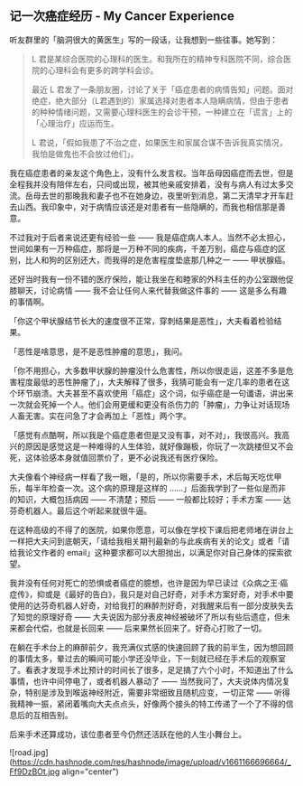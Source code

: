 ## 记一次癌症经历 - My Cancer Experience

听友群里的「脑洞很大的黄医生」写的一段话，让我想到一些往事。她写到：

> L 君是某综合医院的心理科的医生。和我所在的精神专科医院不同，综合医院的心理科会有更多的跨学科会诊。
>  
> 最近 L 君发了一条朋友圈，讨论了关于「癌症患者的病情告知」问题。面对绝症，绝大部分（L君遇到的）家属选择对患者本人隐瞒病情，但由于患者的种种情绪问题，又需要心理科医生的会诊干预，一种建立在「谎言」上的「心理治疗」应运而生。
> 
> L 君说，「假如我患了不治之症，如果医生和家属合谋不告诉我真实情况，我怕是做鬼也不会放过他们」。

我在癌症患者的亲友这个角色上，没有什么发言权。当年岳母因癌症而去世，但是全程我并没有陪伴左右，只间或出现，被其他亲戚安排着，没有与病人有过太多交流。岳母去世的那晚我和妻子也不在她身边，夜里听到消息，第二天清早才开车赶去山西。我印象中，对于病情应该还是对患者有一些隐瞒的，而我也相信那是善意。

不过我对于后者来说还更有经验一些 —— 我是癌症病人本人。当然不必太担心，世间如果有一万种癌症，那将是一万种不同的疾病，千差万别，癌症与癌症的区别，比人和狗的区别还大，而我得的是危害程度垫底那几种之一 —— 甲状腺癌。

还好当时我有一份不错的医疗保险，能让我坐在和睦家的外科主任的办公室跟他促膝聊天，讨论病情 —— 我不会让任何人来代替我做这件事的 —— 这是多么有趣的事情啊。

「你这个甲状腺结节长大的速度很不正常，穿刺结果是恶性」，大夫看着检验结果。

「恶性是啥意思，是不是恶性肿瘤的意思」，我问。

「你不用担心，大多数甲状腺的肿瘤没什么危害性，所以你很走运，这差不多是危害程度最低的恶性肿瘤了」，大夫解释了很多，我猜可能会有一定几率的患者在这个环节崩溃。大夫甚至不喜欢使用「癌症」这个词，似乎癌症是一句谶语，讲出来一次就会死掉一个人。他们会用更缓和更没有杀伤力的「肿瘤」，力争让对话现场人畜无害。实在问急了才会再加上「恶性」两个字。

「感觉有点酷啊，所以我是个癌症患者但是又没有事，对不对」，我很高兴。我高兴的原因是感觉这是一种难得的人生体验，就好像蹦极，你玩了一次跳楼但又不会死，这体验感本身就值回票价了，更不必说我还有医疗保险。

大夫像看个神经病一样看了我一眼，「是的，所以你需要手术，术后每天吃优甲乐，每半年检查一次。这个病的原理是这样的 ……」后面我学到了一些似是而非的知识，大概包括病因 —— 不清楚；预后 —— 一般都比较好；手术方案 —— 达芬奇机器人。最后这个听起来就很牛逼。

在这种高级的不得了的医院，如果你愿意，可以像在学校下课后把老师堵在讲台上一样把大夫问到底朝天，「请给我相关期刊最新的与此疾病有关的论文」或者「请给我论文作者的 email」这种要求都可以大胆抛出，以满足你对自己身体的探索欲望。

我并没有任何对死亡的恐惧或者癌症的臆想，也许是因为早已读过《众病之王·癌症传》，抑或是《最好的告白》，我只是对自己好奇，对手术方案好奇，对手术中要使用的达芬奇机器人好奇，对给我打的麻醉剂好奇，对我醒来后有一部分皮肤失去了知觉的原理好奇 —— 大夫说因为部分表皮神经被破坏了所以有些后遗症，但未来都会代偿，也就是长回来 —— 后来果然长回来了。好奇心打败了一切。

在躺在手术台上的麻醉前夕，我充满仪式感的快速回顾了我的前半生，因为想回顾的事情太多，晕过去的瞬间可能小学还没毕业，下一刻就已经在手术后的观察室了。看表才发现手术比预计的时间长了很多，足足搞了六个小时，不知道出了什么事情，也许中间停电了，或者机器人暴动了 —— 当然我问了，大夫说体内情况复杂，特别是涉及到喉返神经附近，需要非常细致且随机应变，一切正常 —— 听得我精神一振，紧闭着嘴向大夫点点头，好像两个接头的特工传递了一个了不得的信息后的互相告别。

后来手术还算成功，该位患者至今仍然还活跃在他的人生小舞台上。


![road.jpg](https://cdn.hashnode.com/res/hashnode/image/upload/v1661166696664/_Ff9DzBOt.jpg align="center")
